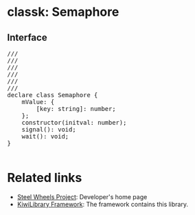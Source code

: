 # classk: Semaphore

## Interface
<pre>
/// <reference path="Enum.d.ts" />
/// <reference path="Intf.d.ts" />
/// <reference path="File.d.ts" />
/// <reference path="func-_Thread.d.ts" />
/// <reference path="func-sleep.d.ts" />
/// <reference path="Builtin.d.ts" />
declare class Semaphore {
    mValue: {
        [key: string]: number;
    };
    constructor(initval: number);
    signal(): void;
    wait(): void;
}

</pre>

# Related links
* [Steel Wheels Project](https://gitlab.com/steewheels/project/-/blob/main/README.md): Developer's home page
* [KiwiLibrary Framework](https://gitlab.com/steewheels/kiwiscript/-/blob/main/KiwiLibrary/README.md): The framework contains this library.


